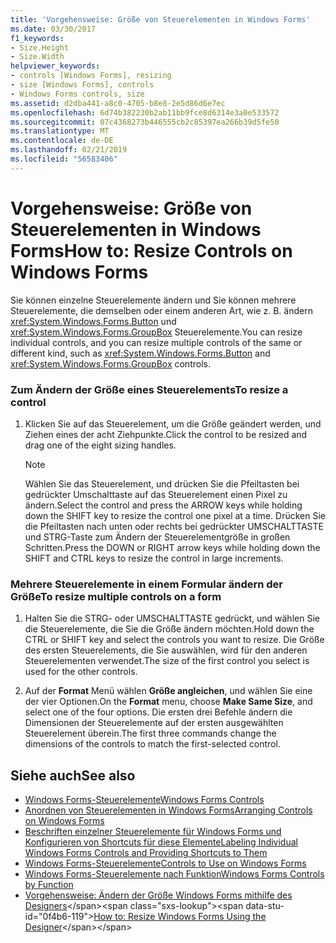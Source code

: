 ```yaml
---
title: 'Vorgehensweise: Größe von Steuerelementen in Windows Forms'
ms.date: 03/30/2017
f1_keywords:
- Size.Height
- Size.Width
helpviewer_keywords:
- controls [Windows Forms], resizing
- size [Windows Forms], controls
- Windows Forms controls, size
ms.assetid: d2dba441-a8c0-4705-b8e8-2e5d86d6e7ec
ms.openlocfilehash: 6d74b382230b2ab11bb9fce8d6314e3a0e533572
ms.sourcegitcommit: 07c4368273b446555cb2c85397ea266b39d5fe50
ms.translationtype: MT
ms.contentlocale: de-DE
ms.lasthandoff: 02/21/2019
ms.locfileid: "56583406"
---
```

# <a name="how-to-resize-controls-on-windows-forms"></a><span data-ttu-id="0f4b6-102">Vorgehensweise: Größe von Steuerelementen in Windows Forms</span><span class="sxs-lookup"><span data-stu-id="0f4b6-102">How to: Resize Controls on Windows Forms</span></span>
<span data-ttu-id="0f4b6-103">Sie können einzelne Steuerelemente ändern und Sie können mehrere Steuerelemente, die demselben oder einem anderen Art, wie z. B. ändern <xref:System.Windows.Forms.Button> und <xref:System.Windows.Forms.GroupBox> Steuerelemente.</span><span class="sxs-lookup"><span data-stu-id="0f4b6-103">You can resize individual controls, and you can resize multiple controls of the same or different kind, such as <xref:System.Windows.Forms.Button> and <xref:System.Windows.Forms.GroupBox> controls.</span></span>  
  
### <a name="to-resize-a-control"></a><span data-ttu-id="0f4b6-104">Zum Ändern der Größe eines Steuerelements</span><span class="sxs-lookup"><span data-stu-id="0f4b6-104">To resize a control</span></span>  
  
1.  <span data-ttu-id="0f4b6-105">Klicken Sie auf das Steuerelement, um die Größe geändert werden, und Ziehen eines der acht Ziehpunkte.</span><span class="sxs-lookup"><span data-stu-id="0f4b6-105">Click the control to be resized and drag one of the eight sizing handles.</span></span>  
  
    > [!NOTE]
    >  <span data-ttu-id="0f4b6-106">Wählen Sie das Steuerelement, und drücken Sie die Pfeiltasten bei gedrückter Umschalttaste auf das Steuerelement einen Pixel zu ändern.</span><span class="sxs-lookup"><span data-stu-id="0f4b6-106">Select the control and press the ARROW keys while holding down the SHIFT key to resize the control one pixel at a time.</span></span> <span data-ttu-id="0f4b6-107">Drücken Sie die Pfeiltasten nach unten oder rechts bei gedrückter UMSCHALTTASTE und STRG-Taste zum Ändern der Steuerelementgröße in großen Schritten.</span><span class="sxs-lookup"><span data-stu-id="0f4b6-107">Press the DOWN or RIGHT arrow keys while holding down the SHIFT and CTRL keys to resize the control in large increments.</span></span>  
  
### <a name="to-resize-multiple-controls-on-a-form"></a><span data-ttu-id="0f4b6-108">Mehrere Steuerelemente in einem Formular ändern der Größe</span><span class="sxs-lookup"><span data-stu-id="0f4b6-108">To resize multiple controls on a form</span></span>  
  
1.  <span data-ttu-id="0f4b6-109">Halten Sie die STRG- oder UMSCHALTTASTE gedrückt, und wählen Sie die Steuerelemente, die Sie die Größe ändern möchten.</span><span class="sxs-lookup"><span data-stu-id="0f4b6-109">Hold down the CTRL or SHIFT key and select the controls you want to resize.</span></span> <span data-ttu-id="0f4b6-110">Die Größe des ersten Steuerelements, die Sie auswählen, wird für den anderen Steuerelementen verwendet.</span><span class="sxs-lookup"><span data-stu-id="0f4b6-110">The size of the first control you select is used for the other controls.</span></span>  
  
2.  <span data-ttu-id="0f4b6-111">Auf der **Format** Menü wählen **Größe angleichen**, und wählen Sie eine der vier Optionen.</span><span class="sxs-lookup"><span data-stu-id="0f4b6-111">On the **Format** menu, choose **Make Same Size**, and select one of the four options.</span></span> <span data-ttu-id="0f4b6-112">Die ersten drei Befehle ändern die Dimensionen der Steuerelemente auf der ersten ausgewählten Steuerelement überein.</span><span class="sxs-lookup"><span data-stu-id="0f4b6-112">The first three commands change the dimensions of the controls to match the first-selected control.</span></span>  
  
## <a name="see-also"></a><span data-ttu-id="0f4b6-113">Siehe auch</span><span class="sxs-lookup"><span data-stu-id="0f4b6-113">See also</span></span>
- [<span data-ttu-id="0f4b6-114">Windows Forms-Steuerelemente</span><span class="sxs-lookup"><span data-stu-id="0f4b6-114">Windows Forms Controls</span></span>](../../../../docs/framework/winforms/controls/index.md)
- [<span data-ttu-id="0f4b6-115">Anordnen von Steuerelementen in Windows Forms</span><span class="sxs-lookup"><span data-stu-id="0f4b6-115">Arranging Controls on Windows Forms</span></span>](../../../../docs/framework/winforms/controls/arranging-controls-on-windows-forms.md)
- [<span data-ttu-id="0f4b6-116">Beschriften einzelner Steuerelemente für Windows Forms und Konfigurieren von Shortcuts für diese Elemente</span><span class="sxs-lookup"><span data-stu-id="0f4b6-116">Labeling Individual Windows Forms Controls and Providing Shortcuts to Them</span></span>](../../../../docs/framework/winforms/controls/labeling-individual-windows-forms-controls-and-providing-shortcuts-to-them.md)
- [<span data-ttu-id="0f4b6-117">Windows Forms-Steuerelemente</span><span class="sxs-lookup"><span data-stu-id="0f4b6-117">Controls to Use on Windows Forms</span></span>](../../../../docs/framework/winforms/controls/controls-to-use-on-windows-forms.md)
- [<span data-ttu-id="0f4b6-118">Windows Forms-Steuerelemente nach Funktion</span><span class="sxs-lookup"><span data-stu-id="0f4b6-118">Windows Forms Controls by Function</span></span>](../../../../docs/framework/winforms/controls/windows-forms-controls-by-function.md)
- <span data-ttu-id="0f4b6-119">[Vorgehensweise: Ändern der Größe Windows Forms mithilfe des Designers](https://docs.microsoft.com/previous-versions/visualstudio/visual-studio-2010/37k2zkwx(v=vs.100))</span><span class="sxs-lookup"><span data-stu-id="0f4b6-119">[How to: Resize Windows Forms Using the Designer](https://docs.microsoft.com/previous-versions/visualstudio/visual-studio-2010/37k2zkwx(v=vs.100))</span></span>
